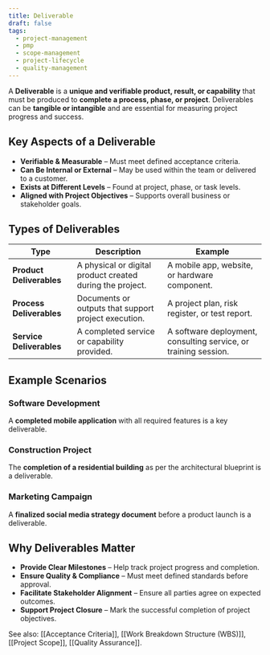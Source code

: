 ```yaml
---
title: Deliverable
draft: false
tags:
  - project-management
  - pmp
  - scope-management
  - project-lifecycle
  - quality-management
---
```


A **Deliverable** is a **unique and verifiable product, result, or capability** that must be produced to **complete a process, phase, or project**. Deliverables can be **tangible or intangible** and are essential for measuring project progress and success.

## **Key Aspects of a Deliverable**
- **Verifiable & Measurable** – Must meet defined acceptance criteria.
- **Can Be Internal or External** – May be used within the team or delivered to a customer.
- **Exists at Different Levels** – Found at project, phase, or task levels.
- **Aligned with Project Objectives** – Supports overall business or stakeholder goals.

## **Types of Deliverables**
| **Type**         | **Description** | **Example** |
|-----------------|------------------------------------------------|--------------------------------|
| **Product Deliverables** | A physical or digital product created during the project. | A mobile app, website, or hardware component. |
| **Process Deliverables** | Documents or outputs that support project execution. | A project plan, risk register, or test report. |
| **Service Deliverables** | A completed service or capability provided. | A software deployment, consulting service, or training session. |

## **Example Scenarios**

### **Software Development**
A **completed mobile application** with all required features is a key deliverable.

### **Construction Project**
The **completion of a residential building** as per the architectural blueprint is a deliverable.

### **Marketing Campaign**
A **finalized social media strategy document** before a product launch is a deliverable.

## **Why Deliverables Matter**
- **Provide Clear Milestones** – Help track project progress and completion.
- **Ensure Quality & Compliance** – Must meet defined standards before approval.
- **Facilitate Stakeholder Alignment** – Ensure all parties agree on expected outcomes.
- **Support Project Closure** – Mark the successful completion of project objectives.

See also: [[Acceptance Criteria]], [[Work Breakdown Structure (WBS)]], [[Project Scope]], [[Quality Assurance]].
